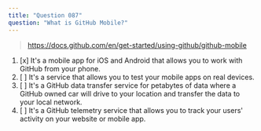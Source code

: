 ```yaml
---
title: "Question 087"
question: "What is GitHub Mobile?"
---
```



> https://docs.github.com/en/get-started/using-github/github-mobile
1. [x] It's a mobile app for iOS and Android that allows you to work with GitHub from your phone.
1. [ ] It's a service that allows you to test your mobile apps on real devices.
1. [ ] It's a GitHub data transfer service for petabytes of data where a GitHub owned car will drive to your location and transfer the data to your local network.
1. [ ] It's a GitHub telemetry service that allows you to track your users' activity on your website or mobile app.
